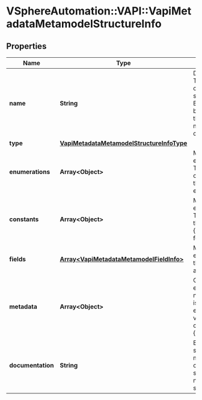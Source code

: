 # VSphereAutomation::VAPI::VapiMetadataMetamodelStructureInfo

## Properties
Name | Type | Description | Notes
------------ | ------------- | ------------- | -------------
**name** | **String** | Dot separated name of the structure element. The segments in the name reflect the organization of the APIs. The format of each segment is lower case with underscores. Each underscore represents a word boundary. If there are acronyms in the word, the capitalization is preserved. This format makes it easy to translate the segment into a different naming convention. | 
**type** | [**VapiMetadataMetamodelStructureInfoType**](VapiMetadataMetamodelStructureInfoType.md) |  | 
**enumerations** | **Array&lt;Object&gt;** | Metamodel information of all the enumeration elements contained in the structure element. The key in the {@term map} is the identifier of the enumeration element and the value is the metamodel information of the enumeration element. | 
**constants** | **Array&lt;Object&gt;** | Metamodel information of all the constant elements contained in the structure element. The key in the {@term map} is the name of the constant element and the value in the {@term map} is the metamodel information for the constant element. | 
**fields** | [**Array&lt;VapiMetadataMetamodelFieldInfo&gt;**](VapiMetadataMetamodelFieldInfo.md) | Metamodel information of all the field elements. The order of the field elements in the list matches the order in which the fields are defined in the service. | 
**metadata** | **Array&lt;Object&gt;** | Generic metadata elements for the structure element. The key in the {@term map} is the name of the metadata element and the value is the data associated with that metadata element. &lt;p&gt; The {@link vapi.metadata.metamodel.MetadataIdentifier} contains possible string values for keys in the {@term map}. | 
**documentation** | **String** | English language documentation for a structure element. It can contain HTML markup and Javadoc tags. The first sentence of the structure documentation is a complete sentence that identifies the structure by name and summarizes the purpose of the structure. | 


